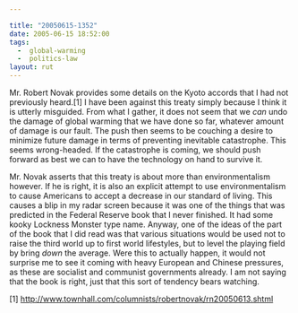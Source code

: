 ```yaml
---

title: "20050615-1352"
date: 2005-06-15 18:52:00
tags:
  -  global-warming
  -  politics-law
layout: rut
---
```


<p>Mr. Robert Novak provides some details on the Kyoto accords that I
had not previously heard.[1] I have been against this treaty simply
because I think it is utterly misguided.  From what I gather, it
does not seem that we <em>can</em> undo the damage of global warming
that we have done so far, whatever amount of damage is our fault.
The push then seems to be couching a desire to minimize future
damage in terms of preventing inevitable catastrophe.  This seems
wrong-headed.  If the catastrophe is coming, we should push forward
as best we can to have the technology on hand to survive it.</p>

<p>Mr. Novak asserts that this treaty is about more than
environmentalism however.  If he is right, it is also an explicit
attempt to use environmentalism to cause Americans to accept a
decrease in our standard of living.  This causes a blip in my
radar screen because it was one of the things that was predicted
in the Federal Reserve book that I never finished.  It had some
kooky Lockness Monster type name.  Anyway, one of the ideas of the
part of the book that I did read was that various situations would
be used not to raise the third world up to first world lifestyles,
but to level the playing field by bring <em>down</em> the average.
Were this to actually happen, it would not surprise me to see it
coming with heavy European and Chinese pressures, as these are
socialist and communist governments already.  I am not saying
that the book is right, just that this sort of tendency bears
watching.</p>

[1] http://www.townhall.com/columnists/robertnovak/rn20050613.shtml

